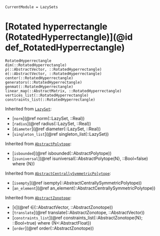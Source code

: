 ```@meta
CurrentModule = LazySets
```

# [Rotated hyperrectangle (RotatedHyperrectangle)](@id def_RotatedHyperrectangle)

```@docs
RotatedHyperrectangle
dim(::RotatedHyperrectangle)
ρ(::AbstractVector, ::RotatedHyperrectangle)
σ(::AbstractVector, ::RotatedHyperrectangle)
center(::RotatedHyperrectangle)
generators(::RotatedHyperrectangle)
genmat(::RotatedHyperrectangle)
linear_map(::AbstractMatrix, ::RotatedHyperrectangle)
vertices_list(::RotatedHyperrectangle)
constraints_list(::RotatedHyperrectangle)
```

Inherited from [`LazySet`](@ref):
* [`norm`](@ref norm(::LazySet, ::Real))
* [`radius`](@ref radius(::LazySet, ::Real))
* [`diameter`](@ref diameter(::LazySet, ::Real))
* [`singleton_list`](@ref singleton_list(::LazySet))

Inherited from [`AbstractPolytope`](@ref):
* [`isbounded`](@ref isbounded(::AbstractPolytope))
* [`isuniversal`](@ref isuniversal(::AbstractPolytope{N}, ::Bool=false) where {N})

Inherited from [`AbstractCentrallySymmetricPolytope`](@ref):
* [`isempty`](@ref isempty(::AbstractCentrallySymmetricPolytope))
* [`an_element`](@ref an_element(::AbstractCentrallySymmetricPolytope))

Inherited from [`AbstractZonotope`](@ref):
* [`∈`](@ref ∈(::AbstractVector, ::AbstractZonotope))
* [`translate`](@ref translate(::AbstractZonotope, ::AbstractVector))
* [`constraints_list`](@ref constraints_list(::AbstractZonotope{N}; ::Bool=true) where {N<:AbstractFloat})
* [`order`](@ref order(::AbstractZonotope))
